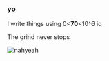 ### yo

I write things using 0<**70**<10^6 iq

The grind never stops

![nahyeah](https://github.com/user-attachments/assets/59468e8b-c960-4f6d-a856-4dffda6ac1f0)
